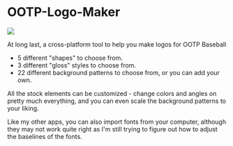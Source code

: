 # OOTP-Logo-Maker

<img src="https://i.imgur.com/M7fveHm.png">

At long last, a cross-platform tool to help you make logos for OOTP Baseball

- 5 different "shapes" to choose from.
- 3 different "gloss" styles to choose from.
- 22 different background patterns to choose from, or you can add your own.

All the stock elements can be customized - change colors and angles on pretty much everything, and you can even scale the background patterns to your liking.

Like my other apps, you can also import fonts from your computer, although they may not work quite right as I'm still trying to figure out how to adjust the baselines of the fonts.
